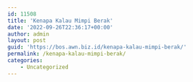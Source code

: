```yaml
---
id: 11508
title: 'Kenapa Kalau Mimpi Berak'
date: '2022-09-26T22:36:17+00:00'
author: admin
layout: post
guid: 'https://bos.awn.biz.id/kenapa-kalau-mimpi-berak/'
permalink: /kenapa-kalau-mimpi-berak/
categories:
    - Uncategorized
---
```


